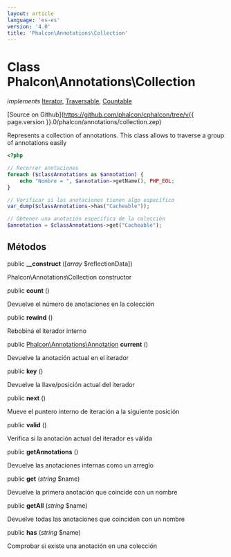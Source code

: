 ```yaml
---
layout: article
language: 'es-es'
version: '4.0'
title: 'Phalcon\Annotations\Collection'
---
```

# Class **Phalcon\Annotations\Collection**

*implements* [Iterator](https://php.net/manual/en/class.iterator.php), [Traversable](https://php.net/manual/en/class.traversable.php), [Countable](https://php.net/manual/en/class.countable.php)

[Source on Github](https://github.com/phalcon/cphalcon/tree/v{{ page.version }}.0/phalcon/annotations/collection.zep)

Represents a collection of annotations. This class allows to traverse a group of annotations easily

```php
<?php

// Recorrer anotaciones
foreach ($classAnnotations as $annotation) {
    echo "Nombre = ", $annotation->getName(), PHP_EOL;
}

// Verificar si las anotaciones tienen algo específico
var_dump($classAnnotations->has("Cacheable"));

// Obtener una anotación específica de la colección
$annotation = $classAnnotations->get("Cacheable");

```

## Métodos

public **__construct** ([*array* $reflectionData])

Phalcon\Annotations\Collection constructor

public **count** ()

Devuelve el número de anotaciones en la colección

public **rewind** ()

Rebobina el iterador interno

public [Phalcon\Annotations\Annotation](Phalcon_Annotations_Annotation) **current** ()

Devuelve la anotación actual en el iterador

public **key** ()

Devuelve la llave/posición actual del iterador

public **next** ()

Mueve el puntero interno de iteración a la siguiente posición

public **valid** ()

Verifica si la anotación actual del iterador es válida

public **getAnnotations** ()

Devuelve las anotaciones internas como un arreglo

public **get** (*string* $name)

Devuelve la primera anotación que coincide con un nombre

public **getAll** (*string* $name)

Devuelve todas las anotaciones que coinciden con un nombre

public **has** (*string* $name)

Comprobar si existe una anotación en una colección